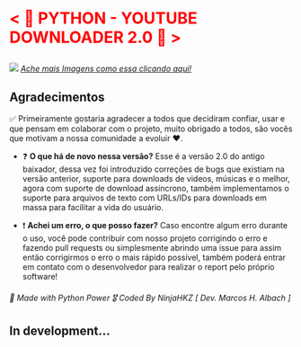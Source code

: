 # <p style='color: red;'>< 🥤 PYTHON - YOUTUBE DOWNLOADER 2.0 🥤 ></p>
<p>
  <img src="https://github.com/NinjaHKZ/YouTube-Downloader/assets/100825381/0c008def-2c64-4f65-94b9-1dd81abbfd4d">
  <em><a href='https://mundowallpaperlp.blogspot.com/2016/03/anime-paisaje.html'>Ache mais Imagens como essa clicando aqui!</a></em>
</p>

## Agradecimentos
 ✅ Primeiramente gostaria agradecer a todos que decidiram confiar, usar e que pensam em colaborar com o projeto, muito obrigado a todos, são vocês que motivam a nossa comunidade a evoluir ❤️.
 
- ❓ **O que há de novo nessa versão?** Esse é a versão 2.0 do antigo baixador, dessa vez foi introduzido correções de bugs que existiam na versão anterior, suporte para downloads de videos, músicas e o melhor, agora com suporte de download assíncrono, também implementamos o suporte para arquivos de texto com URLs/IDs para downloads em massa para facilitar a vida do usuário.

- ❗ **Achei um erro, o que posso fazer?** Caso encontre algum erro durante o uso, você pode contribuir com nosso projeto corrigindo o erro e fazendo pull requests ou simplesmente abrindo uma issue para assim então corrigirmos o erro o mais rápido possível, também poderá entrar em contato com o desenvolvedor para realizar o report pelo próprio software!

###### 🐍 Made with Python Power 🎖 Coded By NinjaHKZ [ Dev. Marcos H. Albach ] 


## In development...
